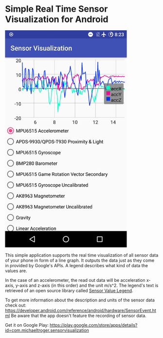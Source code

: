 # Simple Real Time Sensor Visualization for Android

<img src="/screenshot.png" alt="Sensor Visualization" width="400px"/>

This simple application supports the real time visualization of all sensor data of your phone in form of a line graph.
It outputs the data just as they come in provided by Google's APIs. A legend describes what kind of data the values are.

In the case of an accelerometer, the read out data will be acceleration x-axis, y-axis and z-axis (in this order) and the unit m/s^2. The legend's text is retrieved of an open source library called [Sensor Value Legend](https://github.com/michaeltroger/sensorvaluelegend).

To get more information about the description and units of the sensor data check out: https://developer.android.com/reference/android/hardware/SensorEvent.html
Be aware that the app doesn't feature the recording of sensor data.

Get it on Google Play:
https://play.google.com/store/apps/details?id=com.michaeltroger.sensorvisualization
